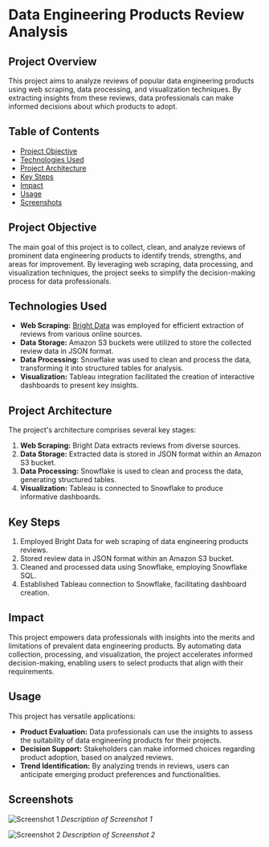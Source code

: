 # Data Engineering Products Review Analysis

## Project Overview

This project aims to analyze reviews of popular data engineering products using web scraping, data processing, and visualization techniques. By extracting insights from these reviews, data professionals can make informed decisions about which products to adopt.

## Table of Contents
- [Project Objective](#project-objective)
- [Technologies Used](#technologies-used)
- [Project Architecture](#project-architecture)
- [Key Steps](#key-steps)
- [Impact](#impact)
- [Usage](#usage)
- [Screenshots](#screenshots)

## Project Objective

The main goal of this project is to collect, clean, and analyze reviews of prominent data engineering products to identify trends, strengths, and areas for improvement. By leveraging web scraping, data processing, and visualization techniques, the project seeks to simplify the decision-making process for data professionals.

## Technologies Used

- **Web Scraping:** [Bright Data](https://brightdata.com/?kw=bright%20data&cpn=388478960&utm_matchtype=e&cq_src=google_ads&cq_cmp=388478960&cq_term=bright%20data&cq_plac=&cq_net=o&cq_plt=gp&utm_matchtype=e&utm_term=bright%20data&utm_campaign=brand_brightdata-all_geos-search_rlsa_mql-kw_en-desktop&utm_source=bing&utm_medium=ppc&utm_content=bright-data-proxy&msclkid=b6fa2fe95deb1211269d4b0a8245b9b8) was employed for efficient extraction of reviews from various online sources.
- **Data Storage:** Amazon S3 buckets were utilized to store the collected review data in JSON format.
- **Data Processing:** Snowflake was used to clean and process the data, transforming it into structured tables for analysis.
- **Visualization:** Tableau integration facilitated the creation of interactive dashboards to present key insights.

## Project Architecture

The project's architecture comprises several key stages:

1. **Web Scraping:** Bright Data extracts reviews from diverse sources.
2. **Data Storage:** Extracted data is stored in JSON format within an Amazon S3 bucket.
3. **Data Processing:** Snowflake is used to clean and process the data, generating structured tables.
4. **Visualization:** Tableau is connected to Snowflake to produce informative dashboards.

## Key Steps

1. Employed Bright Data for web scraping of data engineering products reviews.
2. Stored review data in JSON format within an Amazon S3 bucket.
3. Cleaned and processed data using Snowflake, employing Snowflake SQL.
4. Established Tableau connection to Snowflake, facilitating dashboard creation.

## Impact

This project empowers data professionals with insights into the merits and limitations of prevalent data engineering products. By automating data collection, processing, and visualization, the project accelerates informed decision-making, enabling users to select products that align with their requirements.

## Usage

This project has versatile applications:

- **Product Evaluation:** Data professionals can use the insights to assess the suitability of data engineering products for their projects.
- **Decision Support:** Stakeholders can make informed choices regarding product adoption, based on analyzed reviews.
- **Trend Identification:** By analyzing trends in reviews, users can anticipate emerging product preferences and functionalities.

## Screenshots

![Screenshot 1](/screenshots/screenshot1.png)
*Description of Screenshot 1*

![Screenshot 2](/screenshots/screenshot2.png)
*Description of Screenshot 2*
